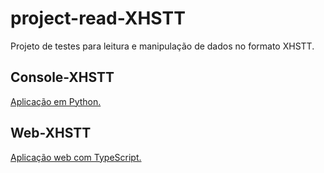 # project-read-XHSTT

Projeto de testes para leitura e manipulação de dados no formato XHSTT.

## Console-XHSTT

[Aplicação em Python.](Console-XHSTT/README.md)

## Web-XHSTT

[Aplicação web com TypeScript.](Web-XHSTT/README.md)
